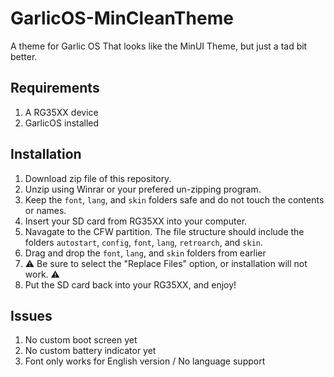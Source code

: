 # GarlicOS-MinCleanTheme

A theme for Garlic OS That looks like the MinUI Theme, but just a tad bit better.

## Requirements

1. A RG35XX device
2. GarlicOS installed

## Installation

1. Download zip file of this repository.
2. Unzip using Winrar or your prefered un-zipping program.
3. Keep the `font`, `lang`, and `skin` folders safe and do not touch the contents or names.
4. Insert your SD card from RG35XX into your computer.
5. Navagate to the CFW partition. The file structure should include the folders `autostart`, `config`, `font`, `lang`, `retroarch`, and `skin`.
6. Drag and drop the `font`, `lang`, and `skin` folders from earlier
7. ⚠️ Be sure to select the "Replace Files" option, or installation will not work. ⚠️
8. Put the SD card back into your RG35XX, and enjoy!

## Issues

1. No custom boot screen yet
2. No custom battery indicator yet
3. Font only works for English version / No language support
